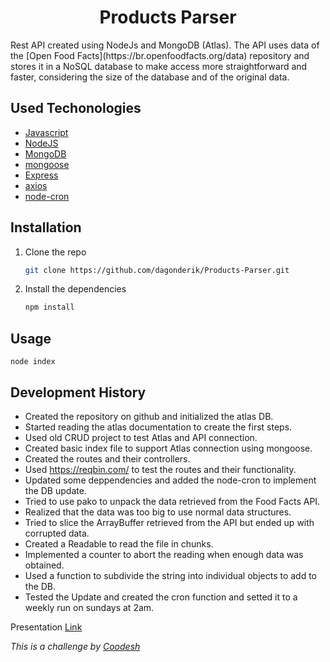  <h1 align="center"> Products Parser </h1>
Rest API created using NodeJs and MongoDB (Atlas). The API uses data of the [Open Food Facts](https://br.openfoodfacts.org/data) repository and stores it in a NoSQL database to make access more straightforward and faster, considering the size of the database and of the original data.


## Used Techonologies

- [Javascript](https://developer.mozilla.org/pt-BR/docs/Web/JavaScript)
- [NodeJS](https://nodejs.org/en/)
- [MongoDB](https://www.mongodb.com/)
- [mongoose](https://mongoosejs.com/)
- [Express](https://expressjs.com/pt-br/)
- [axios](https://axios-http.com/ptbr/docs/intro)
- [node-cron](https://www.npmjs.com/package/node-cron)


## Installation
1. Clone the repo

    ```sh
    git clone https://github.com/dagonderik/Products-Parser.git
    ```

2. Install the dependencies

    ```sh
    npm install
    ```

## Usage

    node index

## Development History
- Created the repository on github and initialized the atlas DB. 
- Started reading the atlas documentation to create the first steps.
- Used old CRUD project to test Atlas and API connection.
- Created basic index file to support Atlas connection using mongoose.
- Created the routes and their controllers.
- Used https://reqbin.com/ to test the routes and their functionality.
- Updated some deppendencies and added the node-cron to implement the DB update.
- Tried to use pako to unpack the data retrieved from the Food Facts API.
- Realized that the data was too big to use normal data structures.
- Tried to slice the ArrayBuffer retrieved from the API but ended up with corrupted data.
- Created a Readable to read the file in chunks.
- Implemented a counter to abort the reading when enough data was obtained.
- Used a function to subdivide the string into individual objects to add to the DB.
- Tested the Update and created the cron function and setted it to a weekly run on sundays at 2am.

Presentation [Link](https://www.loom.com/share/7100a8e444db4f7cbea24366dfa0f0bd)

_This is a challenge by [Coodesh](https://coodesh.com/)_